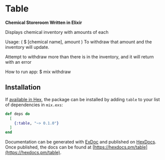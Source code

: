 # Table

**Chemical Storeroom Written in Elixir**

Displays chemical inventory with amounts of each

Usage:
( $ [chemical name], amount )
To withdraw that amount and the inventory will update.

Attempt to withdraw more than there is in the inventory,
and it will return with an error


How to run app:
$ mix withdraw


## Installation

If [available in Hex](https://hex.pm/docs/publish), the package can be installed
by adding `table` to your list of dependencies in `mix.exs`:

```elixir
def deps do
  [
    {:table, "~> 0.1.0"}
  ]
end
```

Documentation can be generated with [ExDoc](https://github.com/elixir-lang/ex_doc)
and published on [HexDocs](https://hexdocs.pm). Once published, the docs can
be found at [https://hexdocs.pm/table](https://hexdocs.pm/table).

